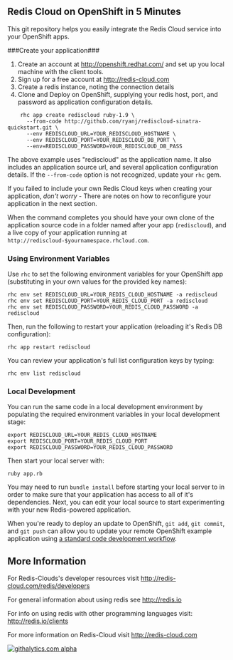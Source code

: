Redis Cloud on OpenShift in 5 Minutes
-------------------------------------

This git repository helps you easily integrate the Redis Cloud service into your OpenShift apps.

###Create your application###

1. Create an account at http://openshift.redhat.com/ and set up you local machine with the client tools.
2. Sign up for a free account at http://redis-cloud.com
3. Create a redis instance, noting the connection details
4. Clone and Deploy on OpenShift, supplying your redis host, port, and password as application configuration details.  

```
    rhc app create rediscloud ruby-1.9 \
      --from-code http://github.com/ryanj/rediscloud-sinatra-quickstart.git \
      --env REDISCLOUD_URL=YOUR_REDISCLOUD_HOSTNAME \
      --env REDISCLOUD_PORT=YOUR_REDISCLOUD_DB_PORT \
      --env=REDISCLOUD_PASSWORD=YOUR_REDISCLOUD_DB_PASS
```

The above example uses "rediscloud" as the application name. It also includes an application source url, and several application configuration details.
If the `--from-code` option is not recognized, update your `rhc` gem.

If you failed to include your own Redis Cloud keys when creating your application, *don't worry* - There are notes on how to reconfigure your application in the next section.

When the command completes you should have your own clone of the application source code in a folder named after your app (`rediscloud`), and a live copy of your application running at `http://rediscloud-$yournamespace.rhcloud.com`.

### Using Environment Variables
Use `rhc` to set the following environment variables for your OpenShift app (substituting in your own values for the provided key names):

    rhc env set REDISCLOUD_URL=YOUR_REDIS_CLOUD_HOSTNAME -a rediscloud
    rhc env set REDISCLOUD_PORT=YOUR_REDIS_CLOUD_PORT -a rediscloud
    rhc env set REDISCLOUD_PASSWORD=YOUR_REDIS_CLOUD_PASSWORD -a rediscloud

Then, run the following to restart your application (reloading it's Redis DB configuration):

    rhc app restart rediscloud

You can review your application's full list configuration keys by typing:

    rhc env list rediscloud

### Local Development
You can run the same code in a local development environment by populating the required environment variables in your local development stage:

    export REDISCLOUD_URL=YOUR_REDIS_CLOUD_HOSTNAME
    export REDISCLOUD_PORT=YOUR_REDIS_CLOUD_PORT
    export REDISCLOUD_PASSWORD=YOUR_REDIS_CLOUD_PASSWORD

Then start your local server with:

    ruby app.rb

You may need to run `bundle install` before starting your local server to in order to make sure that your application has access to all of it's dependencies.
Next, you can edit your local source to start experimenting with your new Redis-powered application.  

When you're ready to deploy an update to OpenShift, `git add`, `git commit`, and `git push` can allow you to update your remote OpenShift example application using [a standard code development workflow](https://www.openshift.com/developers/deploying-and-building-applications).

More Information
----------------------------

For Redis-Clouds's developer resources visit http://redis-cloud.com/redis/developers

For general information about using redis see http://redis.io

For info on using redis with other programming languages visit: http://redis.io/clients

For more information on Redis-Cloud visit http://redis-cloud.com

[![githalytics.com alpha](https://cruel-carlota.pagodabox.com/ce7d0e7ab42dee42c060d09d1c655869 "githalytics.com")](http://githalytics.com/GarantiaData/rediscloud-openshift-quickstart)
